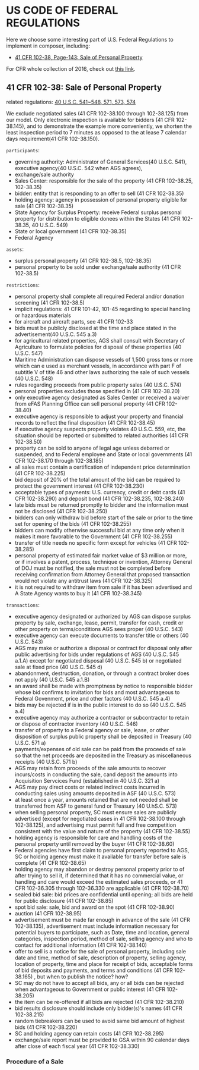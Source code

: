# US CODE OF FEDERAL REGULATIONS

Here we choose some interesting part of U.S. Federal Regulations to implement in composer, including:

- [41 CFR 102-38, Page-143: Sale of Personal Property](https://www.gsa.gov/portal/ext/public/site/FMR/file/Part102-_38.html/category/21858)

For CFR whole collection of 2016, check out [this link](https://www.gpo.gov/fdsys/browse/collectionCfr.action?selectedYearFrom=2016&go=Go).

## 41 CFR 102-38: Sale of Personal Property

related regulations: [40 U.S.C. 541~548, 571, 573, 574](https://www.law.cornell.edu/uscode/text/40/subtitle-I/chapter-5/subchapter-III)

We exclude negotiated sales (41 CFR 102-38.100 through 102-38.125) from our model. Only electronic inspection is available for bidders (41 CFR 102-38.145), and to demonstrate the example more conveniently, we shorten the least inspection period to 7 minutes as opposed to the at lease 7 calendar days requirement(41 CFR 102-38.150).

`participants`:
  - governing authority: Administrator of General Services(40 U.S.C. 541), executive agency(40 U.S.C. 542 when AGS agrees), 
  - exchange/sale authority 
  - Sales Center: responsible for the sale of the property (41 CFR 102-38.25, 102-38.35)
  - bidder: entity that is responding to an offer to sell (41 CFR 102-38.35)
  - holding agency: agency in possession of personal property eligible for sale (41 CFR 102-38.35)
  - State Agency for Surplus Property: receive Federal surplus personal property for distribution to eligible donees within the States (41 CFR 102-38.35, 40 U.S.C. 549)
  - State or local government (41 CFR 102-38.35)
  - Federal Agency

`assets`:
  - surplus personal property (41 CFR 102-38.5, 102-38.35)
  - personal property to be sold under exchange/sale authority (41 CFR 102-38.5)

`restrictions`:
  - personal property shall complete all required Federal and/or donation screening (41 CFR 102-38.5)
  - implicit regulations: 41 CFR 101-42, 101-45 regarding to special handling or hazardous materials
  - for aircraft and aircraft parts, see 41 CFR 102-33
  - bids must be publicly disclosed at the time and place stated in the advertisement(40 U.S.C. 545 a.3)
  - for agricultural related properties, AGS shall consult with Secretary of Agriculture to formulate policies for disposal of these properties (40 U.S.C. 547)
  - Maritime Administration can dispose vessels of 1,500 gross tons or more which can e used as merchant vessels, in accordance with part F of subtitle V of title 46 and other laws authorizing the sale of such vessels (40 U.S.C. 548) 
  - rules regarding proceeds from public property sales (40 U.S.C. 574)
  - personal properties excludes those specified in (41 CFR 102-38.20)
  - only executive agency designated as Sales Center or received a waiver from eFAS Planning Office can sell personal property (41 CFR 102-38.40)
  - executive agency is responsible to adjust your property and financial records to reflect the final disposition (41 CFR 102-38.45)
  - if executive agency suspects property violates 40 U.S.C. 559, etc, the situation should be reported or submitted to related authorities (41 CFR 102-38.50)
  - property can be sold to anyone of legal age unless debarred or suspended, and to Federal employee and State or local governments (41 CFR 102-38.170 through 102-38.185)
  - all sales must contain a certification of independent price determination (41 CFR 102-38.225)
  - bid deposit of 20% of the total amount of the bid can be required to protect the government interest (41 CFR 102-38.230)
  - acceptable types of payments: U.S. currency, credit or debt cards (41 CFR 102-38.290)  and deposit bond (41 CFR 102-38.235, 102-38.240)
  - late bids must be returned promptly to bidder and the information must not be disclosed (41 CFR 102-38.250)
  - bidders can only withdraw bid before start of the sale or prior to the time set for opening of the bids (41 CFR 102-38.255)
  - bidders can modify otherwise successful bid at any time only when it makes it more favorable to the Government (41 CFR 102-38.255)
  - transfer of title needs no specific form except for vehicles (41 CFR 102-38.285)
  - personal property of estimated fair market value of $3 million or more, or if involves a patent, process, technique or invention, Attorney General of DOJ must be notified, the sale must not be completed before receiving confirmation from Attorney General that proposed transaction would not violate any antitrust laws (41 CFR 102-38.325)
  - it is not required to withdraw item from sale if it has been advertised and A State Agency wants to buy it (41 CFR 102-38.345)
  
`transactions`:
  - executive agency designated or authorized by AGS can dispose surplus property by sale, exchange, lease, permit, transfer for cash, credit or other property on terms/conditions AGS sees proper (40 U.S.C. 543)
  - executive agency can execute documents to transfer title or others (40 U.S.C. 543)
  - AGS may make or authorize a disposal or contract for disposal only after public advertising for bids under regulations of AGS (40 U.S.C. 545 a.1.A) except for negotiated disposal (40 U.S.C. 545 b) or negotiated sale at fixed price (40 U.S.C. 545 d)
  - abandonment, destruction, donation, or through a contract broker does not apply (40 U.S.C. 545 a.1.B)
  - an award shall be made with promptness by notice to responsible bidder whose bid confirms to invitation for bids and most advantageous to Federal Govenment, price and other factors (40 U.S.C. 545 a.4)
  - bids may be rejected if is in the public interest to do so (40 U.S.C. 545 a.4)
  - executive agency may authorize a contractor or subcontractor to retain or dispose of contractor inventory (40 U.S.C. 546)
  - transfer of property to a Federal agency or sale, lease, or other disposition of surplus public property shall be deposited in Treasury (40 U.S.C. 571 a)
  - payments/expenses of old sale can be paid from the proceeds of sale so that the net proceeds are deposited in the Treasury as miscellaneous receipts (40 U.S.C. 571 b)
  - AGS may retain from proceeds of the sale amounts to recover incurs/costs in conducting the sale, cand deposit the amounts into Acquisition Servcices Fund (established in 40 U.S.C. 321 a)
  - AGS may pay direct costs or related indirect costs incurred in conducting sales using amounts deposited in ASF (40 U.S.C. 573)
  - at least once a year, amounts retained that are not needed shall be transferred from ASF to general fund or Treasury (40 U.hS.C. 573)
  - when selling personal property, SC must ensure sales are publicly advertised (except for negotiated cases in 41 CFR 102-38.100 through 102-38.125), and advertising must permit full and free competition consistent with the value and nature of the property (41 CFR 102-38.55)
  - holding agency is responsible for care and handling costs of the personal property until removed by the buyer (41 CFR 102-38.60)
  - Federal agencies have first claim to personal property reported to AGS, SC or holding agency must make it available for transfer before sale is complete (41 CFR 102-38.65)
  - holding agency may abandon or destroy personal property prior to of after trying to sell it, if determined that it has no commercial value, or handling and care would exceed the estimated sales proceeds, or 41 CFR 102-36.305 through 102-36.330 are applicable (41 CFR 102-38.70)
  - sealed bid sale: bid prices are confidential until opening; all bids are held for public disclosure (41 CFR 102-38.85)
  - spot bid sale: sale, bid and award on the spot (41 CFR 102-38.90)
  - auction (41 CFR 102-38.95)
  - advertisement must be made far enough in advance of the sale (41 CFR 102-38.135), advertisement must include information necessary for potential buyers to participate, such as Date, time and location, general categories, inspection period, method of sale, selling agency and who to contact for additional information (41 CFR 102-38.140)
  - offer to sell is a notice for the sale of personal property, including sale date and time, method of sale, description of property, selling agency, location of property, time and place for receipt of bids, acceptable forms of bid deposits and payments, and terms and conditions (41 CFR 102-38.165) , but when to publish the notice? how?
  - SC may do not have to accept all bids, any or all bids can be rejected when advantageous to Government or public interest (41 CFR 102-38.205)
  - the item can be re-offered if all bids are rejected (41 CFR 102-38.210)
  - bid results disclosure should include only bidder(s)'s names (41 CFR 102-38.215)
  - random tiebreakers can be used to avoid same bid amount of highest bids (41 CFR 102-38.220)
  - SC and holding agency can retain costs (41 CFR 102-38.295)
  - exchange/sale report must be provided to GSA within 90 calendar days after close of each fiscal year (41 CFR 102-38.330)


### Procedure of a Sale



